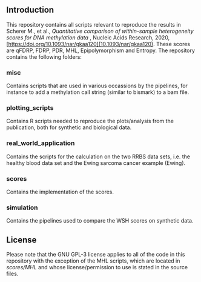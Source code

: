 ## Introduction

This repository contains all scripts relevant to reproduce the results in Scherer M., et al., *Quantitative comparison of within-sample heterogeneity scores for DNA methylation data* , Nucleic Acids Research, 2020, [https://doi.org/10.1093/nar/gkaa120](10.1093/nar/gkaa120). These scores are qFDRP, FDRP, PDR, MHL, Epipolymorphism and Entropy. The repository contains the following folders:

### misc

Contains scripts that are used in various occassions by the pipelines, for instance to add a methylation call string (similar to bismark) to a bam file.

### plotting_scripts

Contains R scripts needed to reproduce the plots/analysis from the publication, both for synthetic and biological data.

### real_world_application

Contains the scripts for the calculation on the two RRBS data sets, i.e. the healthy blood data set and the Ewing sarcoma cancer example (Ewing).

### scores

Contains the implementation of the scores.

### simulation

Contains the pipelines used to compare the WSH scores on synthetic data.

## License

Please note that the GNU GPL-3 license applies to all of the code in this repository with the exception of the MHL scripts, which are located in *scores/MHL* and whose license/permission to use is stated in the source files.
